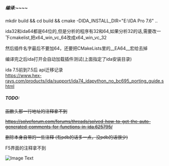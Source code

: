 ##### 编译:~~~~    

mkdir build && cd build && cmake -DIDA_INSTALL_DIR="E:\IDA Pro 7.6" ..

ida32和ida64都是64位的,但是分析的程序有32和64,如果分析32的话,需要改一下cmakelist,把x64_win_vc_64改成x64_win_vc_32

然后插件名字最后不要加64，还要把CMakeLists里的__EA64__宏给去掉


编译完之后ida打开会自动加载插件测试(上面指定了ida安装目录)



ida 7.5前到7.5后 api迁移记录  
https://www.hex-rays.com/products/ida/support/ida74_idapython_no_bc695_porting_guide.shtml







##### TODO: 



~~函数头那一行地址的注释拿不到~~ 

~~https://solveforum.com/forums/threads/solved-how-to-get-the-auto-generated-comments-for-functions-in-ida.625795/~~   

~~删除本身自带的一些注释 (有pdb的话多一点，没pdb的话很少)~~    

F5界面的注释拿不到  



![Image Text](https://github.com/helloobaby/ida-comment-view/blob/master/screenshot-20220811-181545.png)

